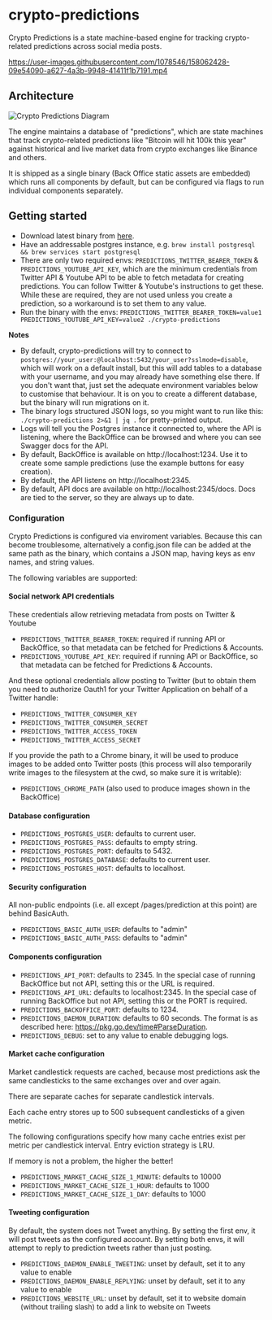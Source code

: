 # crypto-predictions

Crypto Predictions is a state machine-based engine for tracking crypto-related predictions across social media posts.

https://user-images.githubusercontent.com/1078546/158062428-09e54090-a627-4a3b-9948-41411f1b7191.mp4

## Architecture

![Crypto Predictions Diagram](https://user-images.githubusercontent.com/1078546/177035839-6938e77f-7d2f-4d3b-91ab-7e87976a68b2.png)

The engine maintains a database of "predictions", which are state machines that track crypto-related predictions like "Bitcoin will hit 100k this year" against historical and live market data from crypto exchanges like Binance and others.

It is shipped as a single binary (Back Office static assets are embedded) which runs all components by default, but can be configured via flags to run individual components separately.

## Getting started

- Download latest binary from [here](https://github.com/marianogappa/crypto-predictions/releases/latest).
- Have an addressable postgres instance, e.g. `brew install postgresql && brew services start postgresql`
- There are only two required envs: `PREDICTIONS_TWITTER_BEARER_TOKEN` & `PREDICTIONS_YOUTUBE_API_KEY`, which are the minimum credentials from Twitter API & Youtube API to be able to fetch metadata for creating predictions. You can follow Twitter & Youtube's instructions to get these. While these are required, they are not used unless you create a prediction, so a workaround is to set them to any value.
- Run the binary with the envs: `PREDICTIONS_TWITTER_BEARER_TOKEN=value1 PREDICTIONS_YOUTUBE_API_KEY=value2 ./crypto-predictions`

**Notes**

- By default, crypto-predictions will try to connect to `postgres://your_user:@localhost:5432/your_user?sslmode=disable`, which will work on a default install, but this will add tables to a database with your username, and you may already have something else there. If you don't want that, just set the adequate environment variables below to customise that behaviour. It is on you to create a different database, but the binary will run migrations on it.
- The binary logs structured JSON logs, so you might want to run like this: `./crypto-predictions 2>&1 | jq .` for pretty-printed output.
- Logs will tell you the Postgres instance it connected to, where the API is listening, where the BackOffice can be browsed and where you can see Swagger docs for the API.
- By default, BackOffice is available on http://localhost:1234. Use it to create some sample predictions (use the example buttons for easy creation).
- By default, the API listens on http://localhost:2345.
- By default, API docs are available on http://localhost:2345/docs. Docs are tied to the server, so they are always up to date.

### Configuration

Crypto Predictions is configured via enviroment variables. Because this can become troublesome, alternatively a config.json file can be added at the same path as the binary, which contains a JSON map, having keys as env names, and string values.

The following variables are supported:

#### Social network API credentials

These credentials allow retrieving metadata from posts on Twitter & Youtube

- `PREDICTIONS_TWITTER_BEARER_TOKEN`: required if running API or BackOffice, so that metadata can be fetched for Predictions & Accounts.
- `PREDICTIONS_YOUTUBE_API_KEY`: required if running API or BackOffice, so that metadata can be fetched for Predictions & Accounts.

And these optional credentials allow posting to Twitter (but to obtain them you need to authorize Oauth1 for your Twitter Application on behalf of a Twitter handle:

- `PREDICTIONS_TWITTER_CONSUMER_KEY`
- `PREDICTIONS_TWITTER_CONSUMER_SECRET`
- `PREDICTIONS_TWITTER_ACCESS_TOKEN`
- `PREDICTIONS_TWITTER_ACCESS_SECRET`

If you provide the path to a Chrome binary, it will be used to produce images to be added onto Twitter posts (this process will also temporarily write images to the filesystem at the cwd, so make sure it is writable):

- `PREDICTIONS_CHROME_PATH` (also used to produce images shown in the BackOffice)

#### Database configuration

- `PREDICTIONS_POSTGRES_USER`: defaults to current user.
- `PREDICTIONS_POSTGRES_PASS`: defaults to empty string.
- `PREDICTIONS_POSTGRES_PORT`: defaults to 5432.
- `PREDICTIONS_POSTGRES_DATABASE`: defaults to current user.
- `PREDICTIONS_POSTGRES_HOST`: defaults to localhost.

#### Security configuration

All non-public endpoints (i.e. all except /pages/prediction at this point) are behind BasicAuth.

- `PREDICTIONS_BASIC_AUTH_USER`: defaults to "admin"
- `PREDICTIONS_BASIC_AUTH_PASS`: defaults to "admin"

#### Components configuration

- `PREDICTIONS_API_PORT`: defaults to 2345. In the special case of running BackOffice but not API, setting this or the URL is required.
- `PREDICTIONS_API_URL`: defaults to localhost:2345. In the special case of running BackOffice but not API, setting this or the PORT is required.
- `PREDICTIONS_BACKOFFICE_PORT`: defaults to 1234.
- `PREDICTIONS_DAEMON_DURATION`: defaults to 60 seconds. The format is as described here: https://pkg.go.dev/time#ParseDuration.
- `PREDICTIONS_DEBUG`: set to any value to enable debugging logs.

#### Market cache configuration

Market candlestick requests are cached, because most predictions ask the same candlesticks to the same exchanges over and over again.

There are separate caches for separate candlestick intervals.

Each cache entry stores up to 500 subsequent candlesticks of a given metric.

The following configurations specify how many cache entries exist per metric per candlestick interval. Entry eviction strategy is LRU.

If memory is not a problem, the higher the better!

- `PREDICTIONS_MARKET_CACHE_SIZE_1_MINUTE`: defaults to 10000
- `PREDICTIONS_MARKET_CACHE_SIZE_1_HOUR`: defaults to 1000
- `PREDICTIONS_MARKET_CACHE_SIZE_1_DAY`: defaults to 1000

#### Tweeting configuration

By default, the system does not Tweet anything. By setting the first env, it will post tweets as the configured account.
By setting both envs, it will attempt to reply to prediction tweets rather than just posting.

- `PREDICTIONS_DAEMON_ENABLE_TWEETING`: unset by default, set it to any value to enable
- `PREDICTIONS_DAEMON_ENABLE_REPLYING`: unset by default, set it to any value to enable
- `PREDICTIONS_WEBSITE_URL`: unset by default, set it to website domain (without trailing slash) to add a link to website on Tweets

